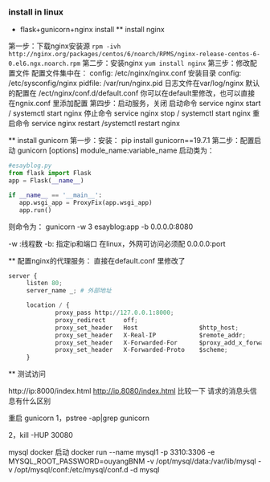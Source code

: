 
### install in linux

* flask+gunicorn+nginx install
** install nginx

第一步：下载nginx安装源
``rpm -ivh http://nginx.org/packages/centos/6/noarch/RPMS/nginx-release-centos-6-0.el6.ngx.noarch.rpm``
第二步：安装nginx
``yum install nginx``
第三步：修改配置文件
    配置文件集中在：
    config: /etc/nginx/nginx.conf     安装目录
    config: /etc/sysconfig/nginx
    pidfile: /var/run/nginx.pid
    日志文件在var/log/nginx
默认的配置在 /ect/nginx/conf.d/default.conf
你可以在default里修改，也可以直接在ngnix.conf 里添加配置
第四步：启动服务，关闭
   启动命令    service nginx start / systemctl start nginx
   停止命令    service nginx stop / systemctl start nginx
   重启命令    service nginx restart /systemctl restart nginx

** install gunicorn
第一步：安装：
    pip install gunicorn==19.7.1
第二步：配置启动
    gunicorn [options] module_name:variable_name
启动类为：
 ```python
 #esayblog.py
 from flask import Flask
 app = Flask(__name__)

 if __name__ == '__main__':
    app.wsgi_app = ProxyFix(app.wsgi_app)
    app.run()
 ```
 则命令为：
   gunicorn -w 3 esayblog:app -b 0.0.0.0:8080

 -w :线程数
 -b: 指定ip和端口
 在linux，外网可访问必须配 0.0.0.0:port

** 配置nginx的代理服务：
   直接在default.conf 里修改了

   ```python
   server {
        listen 80;
        server_name _; # 外部地址

        location / {
                proxy_pass http://127.0.0.1:8000;
                proxy_redirect     off;
                proxy_set_header   Host                 $http_host;
                proxy_set_header   X-Real-IP            $remote_addr;
                proxy_set_header   X-Forwarded-For      $proxy_add_x_forwarded_for;
                proxy_set_header   X-Forwarded-Proto    $scheme;
        }
   ```

** 测试访问

http://ip:8000/index.html
http://ip.8080/index.html
比较一下 请求的消息头信息有什么区别

重启 gunicorn
1，pstree -ap|grep gunicorn

2，kill -HUP 30080


mysql docker 启动
docker run --name mysql1 -p 3310:3306 -e MYSQL_ROOT_PASSWORD=ouyangBNM  -v /opt/mysql/data:/var/lib/mysql -v /opt/mysql/conf:/etc/mysql/conf.d -d mysql
